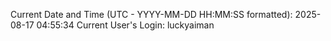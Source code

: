 Current Date and Time (UTC - YYYY-MM-DD HH:MM:SS formatted): 2025-08-17 04:55:34
Current User's Login: luckyaiman
